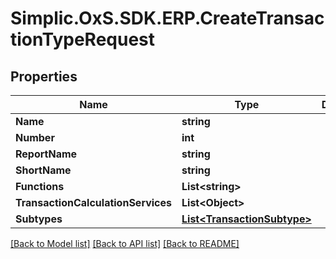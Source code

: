 # Simplic.OxS.SDK.ERP.CreateTransactionTypeRequest

## Properties

Name | Type | Description | Notes
------------ | ------------- | ------------- | -------------
**Name** | **string** |  | 
**Number** | **int** |  | 
**ReportName** | **string** |  | [optional] 
**ShortName** | **string** |  | [optional] 
**Functions** | **List&lt;string&gt;** |  | [optional] 
**TransactionCalculationServices** | **List&lt;Object&gt;** |  | [optional] 
**Subtypes** | [**List&lt;TransactionSubtype&gt;**](TransactionSubtype.md) |  | [optional] 

[[Back to Model list]](../README.md#documentation-for-models) [[Back to API list]](../README.md#documentation-for-api-endpoints) [[Back to README]](../README.md)

